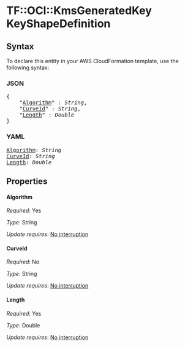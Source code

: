 # TF::OCI::KmsGeneratedKey KeyShapeDefinition

## Syntax

To declare this entity in your AWS CloudFormation template, use the following syntax:

### JSON

<pre>
{
    "<a href="#algorithm" title="Algorithm">Algorithm</a>" : <i>String</i>,
    "<a href="#curveid" title="CurveId">CurveId</a>" : <i>String</i>,
    "<a href="#length" title="Length">Length</a>" : <i>Double</i>
}
</pre>

### YAML

<pre>
<a href="#algorithm" title="Algorithm">Algorithm</a>: <i>String</i>
<a href="#curveid" title="CurveId">CurveId</a>: <i>String</i>
<a href="#length" title="Length">Length</a>: <i>Double</i>
</pre>

## Properties

#### Algorithm

_Required_: Yes

_Type_: String

_Update requires_: [No interruption](https://docs.aws.amazon.com/AWSCloudFormation/latest/UserGuide/using-cfn-updating-stacks-update-behaviors.html#update-no-interrupt)

#### CurveId

_Required_: No

_Type_: String

_Update requires_: [No interruption](https://docs.aws.amazon.com/AWSCloudFormation/latest/UserGuide/using-cfn-updating-stacks-update-behaviors.html#update-no-interrupt)

#### Length

_Required_: Yes

_Type_: Double

_Update requires_: [No interruption](https://docs.aws.amazon.com/AWSCloudFormation/latest/UserGuide/using-cfn-updating-stacks-update-behaviors.html#update-no-interrupt)


